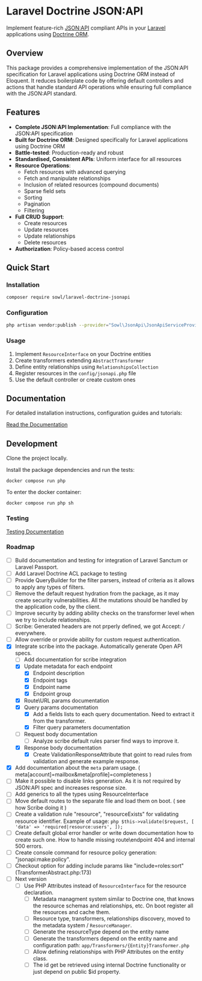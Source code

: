 # Laravel Doctrine JSON:API
Implement feature-rich [JSON:API](https://jsonapi.org/) compliant APIs
in your [Laravel](https://laravel.com/) applications using [Doctrine ORM](https://www.doctrine-project.org/).

## Overview
This package provides a comprehensive implementation of the JSON:API specification for Laravel applications using Doctrine ORM instead of Eloquent. It reduces boilerplate code by offering default controllers and actions that handle standard API operations while ensuring full compliance with the JSON:API standard.

## Features
- **Complete JSON:API Implementation**: Full compliance with the JSON:API specification
- **Built for Doctrine ORM**: Designed specifically for Laravel applications using Doctrine ORM
- **Battle-tested**: Production-ready and robust
- **Standardised, Consistent APIs**: Uniform interface for all resources
- **Resource Operations**:
  - Fetch resources with advanced querying
  - Fetch and manipulate relationships
  - Inclusion of related resources (compound documents)
  - Sparse field sets
  - Sorting
  - Pagination
  - Filtering
- **Full CRUD Support**:
  - Create resources
  - Update resources
  - Update relationships
  - Delete resources
- **Authorization**: Policy-based access control

## Quick Start

### Installation
```bash
composer require sowl/laravel-doctrine-jsonapi
```

### Configuration
```bash
php artisan vendor:publish --provider="Sowl\JsonApi\JsonApiServiceProvider"
```

### Usage
1. Implement `ResourceInterface` on your Doctrine entities
2. Create transformers extending `AbstractTransformer`
3. Define entity relationships using `RelationshipsCollection`
4. Register resources in the `config/jsonapi.php` file
5. Use the default controller or create custom ones

## Documentation
For detailed installation instructions, configuration guides and tutorials:

[Read the Documentation](./docs/README.md)

## Development
Clone the project locally.

Install the package dependencies and run the tests:
```shell
docker compose run php
```

To enter the docker container:
```shell
docker compose run php sh
```

### Testing
[Testing Documentation](./tests)

### Roadmap
- [ ] Build documentation and testing for integration of Laravel Sanctum or Laravel Passport.
- [ ] Add Laravel Doctrine ACL package to testing
- [ ] Provide QueryBuilder for the filter parsers, instead of criteria as it allows to apply any types of filters.
- [ ] Remove the default request hydration from the package, as it may create security vulnerabilities. All the mutations should be handled by the application code, by the client.
- [ ] Improve security by adding ability checks on the transformer level when we try to include relationships.
- [ ] Scribe: Generated headers are not prperly defined, we got Accept: */* everywhere.
- [ ] Allow override or provide ability for custom request authentication.
- [X] Integrate scribe into the package. Automatically generate Open API specs.
  - [ ] Add documentation for scribe integration
  - [X] Update metadata for each endpoint
    - [X] Endpoint description
    - [X] Endpoint tags
    - [X] Endpoint name
    - [X] Endpoint group
  - [X] Route\URL params documentation
  - [X] Query params documentation
    - [X] Add a fields lists to each query documentation. Need to extract it from the transformer.
    - [X] Filter query parameters documentation
  - [ ] Request body documentation
    - [ ] Analyze scribe default rules parser find ways to improve it.
  - [X] Response body documentation
    - [X] Create ValidationResponseAttribute that goint to read rules from validation and generate example response.
- [X] Add documentation about the `meta` param usage. ( meta[account]=mailbox&meta[profile]=completeness )
- [ ] Make it possible to disable links generation. As it is not required by JSON:API spec and increases response size.
- [ ] Add generics to all the types using ResourceInterface
- [ ] Move default routes to the separate file and load them on boot. ( see how Scribe doing it )
- [ ] Create a validation rule "resource", "resourceExists" for validating resource identifier. Example of usage:
      ```php
      $this->validate($request, [
          'data' => 'required|resource:users',
      ]);
      ```
- [ ] Create default global error handler or write down documentation how to create such one.
      How to handle missing route\endpoint 404 and internal 500 errors.
- [ ] Create console command for resource policy generation: "jsonapi:make:policy".
- [ ] Checkout option for adding include params like "include=roles:sort"  (TransformerAbstract.php:173)
- [ ] Next version
  - [ ] Use PHP Attributes instead of `ResourceInterface` for the resource declaration.
    - [ ] Metadata managment system similar to Doctrine one, that knows the resource schemas and relationships, etc. On boot register all the resources and cache them.
    - [ ] Resource type, transformers, relationships discovery, moved to the metadata system / `ResourceManager`.
    - [ ] Generate the resourceType depend on the entity name
    - [ ] Generate the transformers depend on the entity name and configuration path: `app/Transformers/{Entity}Transformer.php`
    - [ ] Allow defining relationships with PHP Attributes on the entity class.
    - [ ] The id get be retrieved using internal Doctrine functionality or just depend on public $id property.
